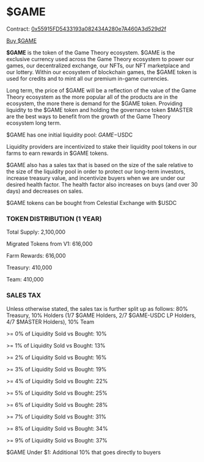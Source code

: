 # $GAME

Contract: [0x55915FD5433193a082434A280e7A460A3d529d2f](https://snowtrace.io/token/0x55915FD5433193a082434A280e7A460A3d529d2f)

[Buy $GAME](https://gametheory.tech/#/swap?inputCurrency=0xB97EF9Ef8734C71904D8002F8b6Bc66Dd9c48a6E\&outputCurrency=0x55915FD5433193a082434A280e7A460A3d529d2f)

**$GAME** is the token of the Game Theory ecosystem. $GAME is the exclusive currency used across the Game Theory ecosystem to power our games, our decentralized exchange, our NFTs, our NFT marketplace and our lottery. Within our ecosystem of blockchain games, the $GAME token is used for credits and to mint all our premium in-game currencies.&#x20;

Long term, the price of $GAME will be a reflection of the value of the Game Theory ecosystem as the more popular all of the products are in the ecosystem, the more there is demand for the $GAME token. Providing liquidity to the $GAME token and holding the governance token $MASTER are the best ways to benefit from the growth of the Game Theory ecosystem long term.&#x20;

$GAME has one initial liquidity pool: $GAME-$USDC

Liquidity providers are incentivized to stake their liquidity pool tokens in our farms to earn rewards in $GAME tokens.

$GAME also has a sales tax that is based on the size of the sale relative to the size of the liquidity pool in order to protect our long-term investors, increase treasury value, and incentivize buyers when we are under our desired health factor. The health factor also increases on buys (and over 30 days) and decreases on sales.

$GAME tokens can be bought from Celestial Exchange with $USDC

### TOKEN DISTRIBUTION (1 YEAR)

Total Supply: 2,100,000

Migrated Tokens from V1: 616,000

Farm Rewards: 616,000

Treasury: 410,000

Team: 410,000

### SALES TAX

Unless otherwise stated, the sales tax is further split up as follows: 80% Treasury, 10% Holders (1/7 $GAME Holders, 2/7 $GAME-USDC LP Holders, 4/7 $MASTER Holders), 10% Team

\>= 0% of Liquidity Sold vs Bought: 10%

\>= 1% of Liquidity Sold vs Bought: 13%

\>= 2% of Liquidity Sold vs Bought: 16%

\>= 3% of Liquidity Sold vs Bought: 19%

\>= 4% of Liquidity Sold vs Bought: 22%

\>= 5% of Liquidity Sold vs Bought: 25%

\>= 6% of Liquidity Sold vs Bought: 28%

\>= 7% of Liquidity Sold vs Bought: 31%

\>= 8% of Liquidity Sold vs Bought: 34%

\>= 9% of Liquidity Sold vs Bought: 37%

$GAME Under $1: Additional 10% that goes directly to buyers

